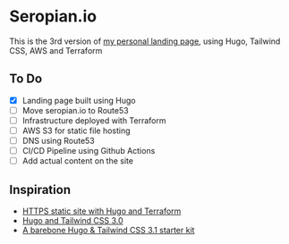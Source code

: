 # Seropian.io
This is the 3rd version of [my personal landing page](https://seropian.io), using Hugo, Tailwind CSS, AWS and Terraform

## To Do
- [x] Landing page built using Hugo
- [ ] Move seropian.io to Route53
- [ ] Infrastructure deployed with Terraform
- [ ] AWS S3 for static file hosting
- [ ] DNS using Route53
- [ ] CI/CD Pipeline using Github Actions
- [ ] Add actual content on the site

## Inspiration
- [HTTPS static site with Hugo and Terraform](https://nicholasarmstrong.com/2020/05/https-static-site-hugo-terraform/)
- [Hugo and Tailwind CSS 3.0](https://www.hugotutorial.com/posts/2022-01-03-hugo-and-tailwindcss-3.0/)
- [A barebone Hugo & Tailwind CSS 3.1 starter kit](https://github.com/4044ever/Hugo-Tailwind-3.1)
